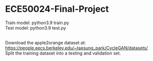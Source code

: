 # ECE50024-Final-Project

Train model: python3.9 train.py
<br />
Test model: python3.9 test.py
<br />
<br />

Download the apple2orange dataset at: https://people.eecs.berkeley.edu/~taesung_park/CycleGAN/datasets/
<br />
Split the training dataset into a testing and validation set.
